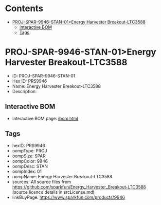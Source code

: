 



Contents
========

* [PROJ-SPAR-9946-STAN-01>Energy Harvester Breakout-LTC3588](#proj-spar-9946-stan-01energy-harvester-breakout-ltc3588)
	* [Interactive BOM](#interactive-bom)
	* [Tags](#tags)

# PROJ-SPAR-9946-STAN-01>Energy Harvester Breakout-LTC3588

- ID: PROJ-SPAR-9946-STAN-01
- Hex ID: PRS9946
- Name: Energy Harvester Breakout-LTC3588
- Description: 

## Interactive BOM

- Interactive BOM page: [ibom.html](kicad/bom/ibom.html)

## Tags

- hexID: PRS9946
- oompType: PROJ
- oompSize: SPAR
- oompColor: 9946
- oompDesc: STAN
- oompIndex: 01
- oompName: Energy Harvester Breakout-LTC3588
- sources: All source files from https://github.com/sparkfun/Energy_Harvester_Breakout-LTC3588 (source licence details in srcLicense.md)
- linkBuyPage: https://www.sparkfun.com/products/9946
